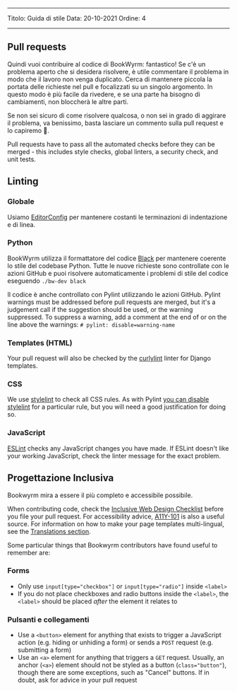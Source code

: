 - - -
Titolo: Guida di stile Data: 20-10-2021 Ordine: 4
- - -

## Pull requests

Quindi vuoi contribuire al codice di BookWyrm: fantastico! Se c'è un problema aperto che si desidera risolvere, è utile commentare il problema in modo che il lavoro non venga duplicato. Cerca di mantenere piccola la portata delle richieste nel pull e focalizzati su un singolo argomento. In questo modo è più facile da rivedere, e se una parte ha bisogno di cambiamenti, non bloccherà le altre parti.

Se non sei sicuro di come risolvere qualcosa, o non sei in grado di aggirare il problema, va benissimo, basta lasciare un commento sulla pull request e lo capiremo 💖.

Pull requests have to pass all the automated checks before they can be merged - this includes style checks, global linters, a security check, and unit tests.

## Linting

### Globale

Usiamo [EditorConfig](https://editorconfig.org) per mantenere costanti le terminazioni di indentazione e di linea.

### Python

BookWyrm utilizza il formattatore del codice [Black](https://github.com/psf/black) per mantenere coerente lo stile del codebase Python. Tutte le nuove richieste sono controllate con le azioni GitHub e puoi risolvere automaticamente i problemi di stile del codice eseguendo `./bw-dev black`

Il codice è anche controllato con Pylint utilizzando le azioni GitHub. Pylint warnings must be addressed before pull requests are merged, but it's a judgement call if the suggestion should be used, or the warning suppressed. To suppress a warning, add a comment at the end of or on the line above the warnings: `# pylint: disable=warning-name`

### Templates (HTML)

Your pull request will also be checked by the [curlylint](https://www.curlylint.org) linter for Django templates.

### CSS

We use [stylelint](https://stylelint.io) to check all CSS rules. As with Pylint [you can disable stylelint](https://stylelint.io/user-guide/ignore-code) for a particular rule, but you will need a good justification for doing so.

### JavaScript

[ESLint](https://eslint.org) checks any JavaScript changes you have made. If ESLint doesn't like your working JavaScript, check the linter message for the exact problem.

## Progettazione Inclusiva

Bookwyrm mira a essere il più completo e accessibile possibile.

When contributing code, check the [Inclusive Web Design Checklist](https://github.com/bookwyrm-social/bookwyrm/discussions/1354) before you file your pull request. For accessibility advice, [A11Y-101](https://www.a11y-101.com/development) is also a useful source. For information on how to make your page templates multi-lingual, see the [Translations section](/translations.html).

Some particular things that Bookwyrm contributors have found useful to remember are:

### Forms

* Only use `input[type="checkbox"]` or `input[type="radio"]` inside `<label>`
* If you do not place checkboxes and radio buttons inside the `<label>`, the `<label>` should be placed _after_ the element it relates to

### Pulsanti e collegamenti

* Use a `<button>` element for anything that exists to trigger a JavaScript action (e.g. hiding or unhiding a form) or sends a `POST` request (e.g. submitting a form)
* Use an `<a>` element for anything that triggers a `GET` request. Usually, an anchor (`<a>`) element should not be styled as a button (`class="button"`), though there are some exceptions, such as "Cancel" buttons. If in doubt, ask for advice in your pull request
